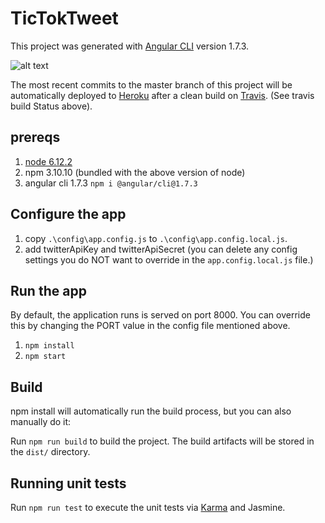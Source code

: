 # TicTokTweet
This project was generated with [Angular CLI](https://github.com/angular/angular-cli) version 1.7.3.

![alt text](https://travis-ci.org/3choBoomer/tic-tok-tweet.svg?branch=master "Travis Build Status")

The most recent commits to the master branch of this project will be automatically deployed to [Heroku](https://tic-tok-tweet.herokuapp.com) after a clean build on [Travis](https://travis-ci.org/3choBoomer/tic-tok-tweet). (See travis build Status above).

## prereqs
1. [node 6.12.2](https://nodejs.org/download/release/v6.12.2/)
2. npm 3.10.10 (bundled with the above version of node)
3. angular cli 1.7.3 `npm i @angular/cli@1.7.3`


## Configure the app
1. copy `.\config\app.config.js` to `.\config\app.config.local.js`.
2. add twitterApiKey and twitterApiSecret (you can delete any config settings you do NOT want to override in the `app.config.local.js` file.)

## Run the app

By default, the application runs is served on port 8000. You can override this by changing the PORT value in the config file mentioned above.

1. `npm install`
2. `npm start`

## Build

npm install will automatically run the build process, but you can also manually do it:

Run `npm run build` to build the project. The build artifacts will be stored in the `dist/` directory.
## Running unit tests

Run `npm run test` to execute the unit tests via [Karma](https://karma-runner.github.io) and Jasmine.

